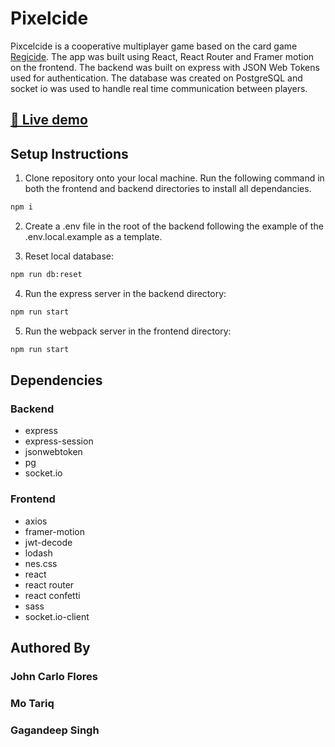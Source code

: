 # Pixelcide

Pixcelcide is a cooperative multiplayer game based on the card game [Regicide](https://www.badgersfrommars.com/assets/RegicideRulesA4.pdf). The app was built using React, React Router and Framer motion on the frontend. The backend was built on express with JSON Web Tokens used for authentication. The database was created on PostgreSQL and socket io was used to handle real time communication between players.

## [🚀 Live demo](https://pixelcide.netlify.app/)

## Setup Instructions

1. Clone repository onto your local machine. Run the following command in both the frontend and backend directories to install all dependancies.

```bash
npm i
```

2. Create a .env file in the root of the backend following the example of the .env.local.example as a template.

3. Reset local database:

```bash
npm run db:reset
```

4. Run the express server in the backend directory:

```bash
npm run start
```

5. Run the webpack server in the frontend directory:

```bash
npm run start
```

## Dependencies

### Backend

- express
- express-session
- jsonwebtoken
- pg
- socket.io

### Frontend

- axios
- framer-motion
- jwt-decode
- lodash
- nes.css
- react
- react router
- react confetti
- sass
- socket.io-client

## Authored By

### John Carlo Flores

### Mo Tariq

### Gagandeep Singh
